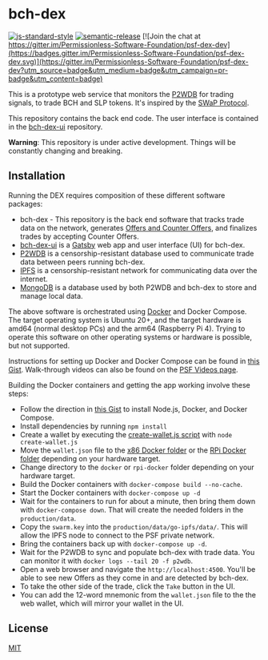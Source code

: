 # bch-dex

[![js-standard-style](https://img.shields.io/badge/code%20style-standard-brightgreen.svg)](http://standardjs.com) [![semantic-release](https://img.shields.io/badge/%20%20%F0%9F%93%A6%F0%9F%9A%80-semantic--release-e10079.svg)](https://github.com/semantic-release/semantic-release) [![Join the chat at https://gitter.im/Permissionless-Software-Foundation/psf-dex-dev](https://badges.gitter.im/Permissionless-Software-Foundation/psf-dex-dev.svg)](https://gitter.im/Permissionless-Software-Foundation/psf-dex-dev?utm_source=badge&utm_medium=badge&utm_campaign=pr-badge&utm_content=badge)

This is a prototype web service that monitors the [P2WDB](https://github.com/Permissionless-Software-Foundation/ipfs-p2wdb-service) for trading signals, to trade BCH and SLP tokens. It's inspired by the [SWaP Protocol](https://github.com/vinarmani/swap-protocol/blob/master/swap-protocol-spec.md).

This repository contains the back end code. The user interface is contained in the [bch-dex-ui](https://github.com/Permissionless-Software-Foundation/bch-dex-ui) repository.

**Warning**: This repository is under active development. Things will be constantly changing and breaking.

## Installation
Running the DEX requires composition of these different software packages:
- bch-dex - This repository is the back end software that tracks trade data on the network, generates [Offers and Counter Offers](https://github.com/Permissionless-Software-Foundation/bch-dex/tree/ct-unstable/dev-docs#definitions), and finalizes trades by accepting Counter Offers.
- [bch-dex-ui](https://github.com/Permissionless-Software-Foundation/bch-dex-ui) is a [Gatsby](https://www.gatsbyjs.com/) web app and user interface (UI) for bch-dex.
- [P2WDB](https://github.com/Permissionless-Software-Foundation/ipfs-p2wdb-service) is a censorship-resistant database used to communicate trade data between peers running bch-dex.
- [IPFS](https://ipfs.io/) is a censorship-resistant network for communicating data over the internet.
- [MongoDB](https://www.mongodb.com/) is a database used by both P2WDB and bch-dex to store and manage local data.

The above software is orchestrated using [Docker](https://www.docker.com/) and Docker Compose. The target operating system is Ubuntu 20+, and the target hardware is amd64 (normal desktop PCs) and the arm64 (Raspberry Pi 4). Trying to operate this software on other operating systems or hardware is possible, but not supported.

Instructions for setting up Docker and Docker Compose can be found in [this Gist](https://gist.github.com/christroutner/a39f656850dc022b60f25c9663dd1cdd). Walk-through videos can also be found on the [PSF Videos page](https://psfoundation.cash/video/).

Building the Docker containers and getting the app working involve these steps:
- Follow the direction in [this Gist](https://gist.github.com/christroutner/a39f656850dc022b60f25c9663dd1cdd) to install Node.js, Docker, and Docker Compose.
- Install dependencies by running `npm install`
- Create a wallet by executing the [create-wallet.js script](./production/scripts/create-wallet.js) with `node create-wallet.js`
- Move the `wallet.json` file to the [x86 Docker folder](./production/docker/bch-dex) or the [RPi Docker folder](./production/docker/rpi-docker/bch-dex/) depending on your hardware target.
- Change directory to the `docker` or `rpi-docker` folder depending on your hardware target.
- Build the Docker containers with `docker-compose build --no-cache`.
- Start the Docker containers with `docker-compose up -d`
- Wait for the containers to run for about a minute, then bring them down with `docker-compose down`. That will create the needed folders in the `production/data`.
- Copy the `swarm.key` into the `production/data/go-ipfs/data/`. This will allow the IPFS node to connect to the PSF private network.
- Bring the containers back up with `docker-compose up -d`.
- Wait for the P2WDB to sync and populate bch-dex with trade data. You can monitor it with `docker logs --tail 20 -f p2wdb`.
- Open a web browser and navigate the `http://localhost:4500`. You'll be able to see new Offers as they come in and are detected by bch-dex.
- To take the other side of the trade, click the `Take` button in the UI.
- You can add the 12-word mnemonic from the `wallet.json` file to the the web wallet, which will mirror your wallet in the UI.

## License

[MIT](./LICENSE.md)
